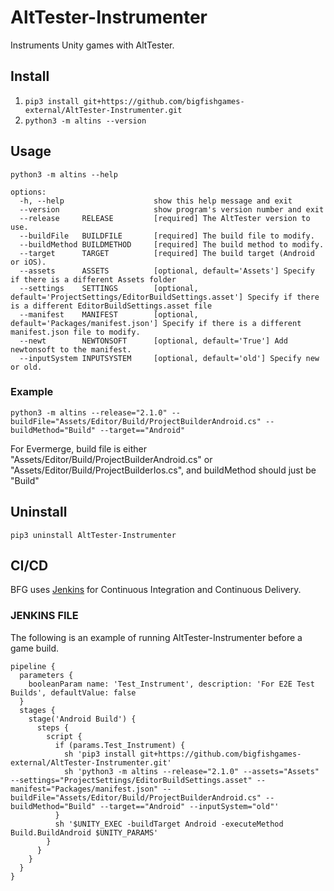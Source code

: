 # AltTester-Instrumenter
Instruments Unity games with AltTester.

## Install
1. `pip3 install git+https://github.com/bigfishgames-external/AltTester-Instrumenter.git`
1. `python3 -m altins --version`

## Usage
`python3 -m altins --help`
```
options:
  -h, --help                    show this help message and exit
  --version                     show program's version number and exit
  --release     RELEASE         [required] The AltTester version to use.
  --buildFile   BUILDFILE       [required] The build file to modify.
  --buildMethod BUILDMETHOD     [required] The build method to modify.
  --target      TARGET          [required] The build target (Android or iOS).
  --assets      ASSETS          [optional, default='Assets'] Specify if there is a different Assets folder
  --settings    SETTINGS        [optional, default='ProjectSettings/EditorBuildSettings.asset'] Specify if there is a different EditorBuildSettings.asset file
  --manifest    MANIFEST        [optional, default='Packages/manifest.json'] Specify if there is a different manifest.json file to modify.
  --newt        NEWTONSOFT      [optional, default='True'] Add newtonsoft to the manifest.
  --inputSystem INPUTSYSTEM     [optional, default='old'] Specify new or old.

```

### Example
`python3 -m altins --release="2.1.0" --buildFile="Assets/Editor/Build/ProjectBuilderAndroid.cs" --buildMethod="Build" --target=="Android"`

For Evermerge, build file is either "Assets/Editor/Build/ProjectBuilderAndroid.cs" or "Assets/Editor/Build/ProjectBuilderIos.cs", and buildMethod should just be "Build"


## Uninstall
`pip3 uninstall AltTester-Instrumenter`

## CI/CD
BFG uses [Jenkins](https://www.jenkins.io/) for Continuous Integration and Continuous Delivery.

### JENKINS FILE
The following is an example of running AltTester-Instrumenter before a game build.

```
pipeline {
  parameters {
    booleanParam name: 'Test_Instrument', description: 'For E2E Test Builds', defaultValue: false
  }
  stages {
    stage('Android Build') {
      steps {
        script {
          if (params.Test_Instrument) {
            sh 'pip3 install git+https://github.com/bigfishgames-external/AltTester-Instrumenter.git'
            sh 'python3 -m altins --release="2.1.0" --assets="Assets" --settings="ProjectSettings/EditorBuildSettings.asset" --manifest="Packages/manifest.json" --buildFile="Assets/Editor/Build/ProjectBuilderAndroid.cs" --buildMethod="Build" --target=="Android" --inputSystem="old"'
          }
          sh '$UNITY_EXEC -buildTarget Android -executeMethod Build.BuildAndroid $UNITY_PARAMS'
        }
      }
    }
  }
}
```
